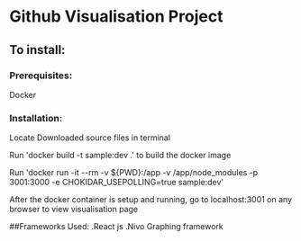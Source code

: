 # Github Visualisation Project
## To install:
### Prerequisites:
Docker
### Installation:
Locate Downloaded source files in terminal

Run 'docker build -t sample:dev .' to build the docker image

Run 'docker run -it --rm -v ${PWD}:/app -v /app/node_modules -p 3001:3000 -e CHOKIDAR_USEPOLLING=true sample:dev'

After the docker container is setup and running, go to localhost:3001 on any browser to view visualisation page

##Frameworks Used:
.React js
.Nivo Graphing framework
